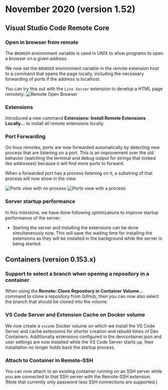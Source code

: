 # November 2020 (version 1.52)

## Visual Studio Code Remote Core

### Open in browser from remote

The `BROWSER` environment variable is used in UNIX to allow programs to open a browser on a given address.

We now set the `BROWSER` environment variable in the remote extension host to a command that opens the page locally, including the necessary forwarding of ports if the address is localhost.

You can try this out with the `Live Server` extension to develop a HTML page remotely:
![Remote Open Browser](images/1_52/remote-open-browser.gif)

### Extensions

Introduced a new command **Extensions: Install Remote Extensions Locally...** to install all remote extensions locally.

### Port Forwarding

On linux remotes, ports are now forwarded automatically by detecting new process that are listening on a port. This is an improvement over the old behavior (watching the terminal and debug output for strings that looked like addresses) because it will find more ports to forward.

When a forwarded port has a process listening on it, a substring of that process will now show in the view.

![Ports view with no process](images\1_52\ports-view-no-process.png)
![Ports view with a process](images\1_52\ports-view-with-process.png)

### Server startup performance

In this milestone, we have done following optimizations to improve startup performance of the server:

- Starting the server and installing the extensions can be done simultaneously now. This will save the waiting time for installing the extensions as they will be installed in the background while the server is being started.

## Containers (version 0.153.x)

### Support to select a branch when opening a repository in a container

When using the **Remote: Clone Repository in Container Volume...** command to clone a repository from GitHub, then you can now also select the branch that should be cloned into the volume.

### VS Code Server and Extension Cache on Docker volume

We now create a `vscode` Docker volume on which we install the VS Code Server and cache extensions for shorter creation and rebuild times of Dev Containers. Additionally extensions configured in the devcontainer.json and user settings are now installed while the VS Code Server starts up, their installation no longer holds back the startup process.

### Attach to Container in Remote-SSH

You can now attach to an existing container running on an SSH server while you are connected to that SSH server with the Remote-SSH extension. (Note that currently only password-less SSH connections are supported.)
